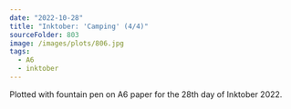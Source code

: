 ```yaml
---
date: "2022-10-28"
title: "Inktober: 'Camping' (4/4)"
sourceFolder: 803
image: /images/plots/806.jpg
tags:
  - A6
  - inktober
---
```


Plotted with fountain pen on A6 paper for the 28th day of Inktober 2022.
